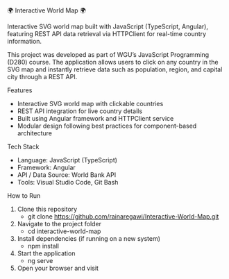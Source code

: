 🌍 Interactive World Map 🌍

Interactive SVG world map built with JavaScript (TypeScript, Angular), featuring REST API data retrieval via HTTPClient for real-time country information.

This project was developed as part of WGU’s JavaScript Programming (D280) course. The application allows users to click on any country in the SVG map and instantly retrieve data such as population, region, and capital city through a REST API.

Features
- Interactive SVG world map with clickable countries  
- REST API integration for live country details  
- Built using Angular framework and HTTPClient service  
- Modular design following best practices for component-based architecture  

Tech Stack
- Language: JavaScript (TypeScript)  
- Framework: Angular  
- API / Data Source: World Bank API  
- Tools: Visual Studio Code, Git Bash 

How to Run
1. Clone this repository
   - git clone https://github.com/rainaregawi/Interactive-World-Map.git
3. Navigate to the project folder
   - cd interactive-world-map
5. Install dependencies (if running on a new system)
   - npm install
7. Start the application
   - ng serve
9. Open your browser and visit  



 


